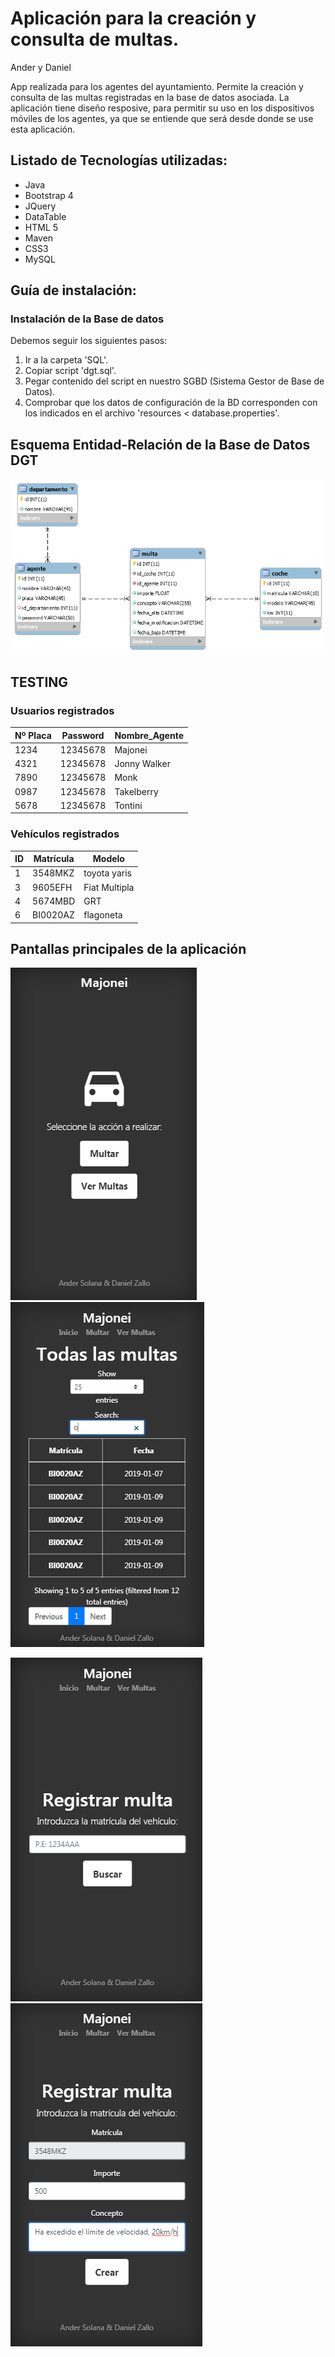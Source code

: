# Aplicación para la creación y consulta de multas.
Ander y Daniel

App realizada para los agentes del ayuntamiento. Permite la creación y consulta de las multas registradas en la base de datos asociada. 
La aplicación tiene diseño resposive, para permitir su uso en los dispositivos móviles de los agentes, ya que se entiende que será desde donde se use esta aplicación. 

## Listado de Tecnologías utilizadas: 
- Java
- Bootstrap 4
- JQuery
- DataTable
- HTML 5
- Maven
- CSS3
- MySQL

## Guía de instalación: 
### Instalación de la Base de datos
Debemos seguir los siguientes pasos: 
1. Ir a la carpeta 'SQL'.
2. Copiar script 'dgt.sql'.
3. Pegar contenido del script en nuestro SGBD (Sistema Gestor de Base de Datos).
4. Comprobar que los datos de configuración de la BD corresponden con los indicados en el archivo 'resources < database.properties'.
## Esquema Entidad-Relación de la Base de Datos DGT
![Alt Esquema del E-R de la BD](https://github.com/dZallo/appMultas/blob/master/screnshoots/e-r_DGT.png)

## TESTING
### Usuarios registrados
| Nº Placa | Password | Nombre_Agente |
|----------|----------|---------------|
| 1234     | 12345678 | Majonei       |
| 4321     | 12345678 | Jonny Walker  |
| 7890     | 12345678 | Monk          |
| 0987     | 12345678 | Takelberry    |
| 5678     | 12345678 | Tontini       |

### Vehículos registrados
| ID | Matrícula | Modelo        |
|----|-----------|---------------|
| 1  | 3548MKZ   | toyota yaris  |
| 3  | 9605EFH   | Fiat Multipla |
| 4  | 5674MBD   | GRT           |
| 6  | BI0020AZ  | flagoneta     |

## Pantallas principales de la aplicación

![Alt Página principal de la aplicación](https://github.com/dZallo/appMultas/blob/master/screnshoots/principal.PNG)
![Alt Listado de las multas registradas](https://github.com/dZallo/appMultas/blob/master/screnshoots/listado.PNG)


![Alt Pantalla para buscar la matrícula del coche a multar](https://github.com/dZallo/appMultas/blob/master/screnshoots/matricula.PNG)
![Alt Pantalla para dar de alta una multa](https://github.com/dZallo/appMultas/blob/master/screnshoots/generarMulta.PNG)


